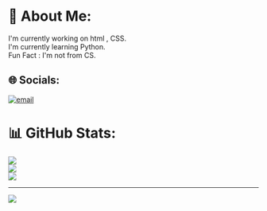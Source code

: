 # 💫 About Me:
I'm currently working on html , CSS.<br>I'm currently learning Python.<br>Fun Fact : I'm not from CS.


## 🌐 Socials:
[![email](https://img.shields.io/badge/Email-D14836?logo=gmail&logoColor=white)](mailto:officalsudhanshu.04@gmail.com) 
# 📊 GitHub Stats:
![](https://github-readme-stats.vercel.app/api?username=code-Uchiha&theme=dark&hide_border=false&include_all_commits=false&count_private=false)<br/>
![](https://nirzak-streak-stats.vercel.app/?user=code-Uchiha&theme=dark&hide_border=false)<br/>
![](https://github-readme-stats.vercel.app/api/top-langs/?username=code-Uchiha&theme=dark&hide_border=false&include_all_commits=false&count_private=false&layout=compact)

---
[![](https://visitcount.itsvg.in/api?id=code-Uchiha&icon=0&color=0)](https://visitcount.itsvg.in)

<!-- Proudly created with GPRM ( https://gprm.itsvg.in ) -->
